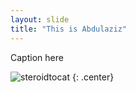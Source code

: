 ```yaml
---
layout: slide
title: "This is Abdulaziz"
---
```


Caption here

![steroidtocat](https://octodex.github.com/images/steroidtocat.png)
{: .center}
